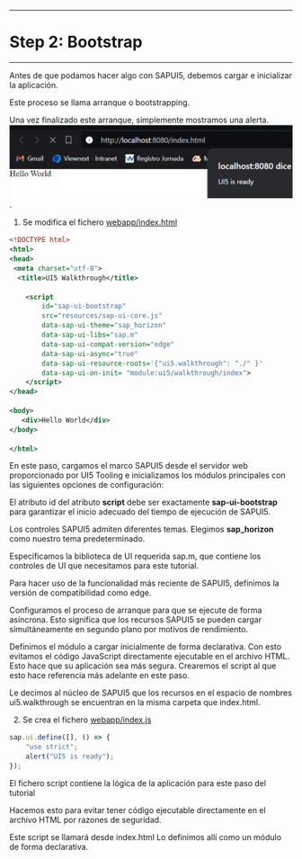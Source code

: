 ******************
# Step 2: Bootstrap
******************

Antes de que podamos hacer algo con SAPUI5, debemos cargar e inicializar la aplicación.


Este proceso se llama arranque o bootstrapping.

Una vez finalizado este arranque, simplemente mostramos una alerta.
![saludar](webapp/img/boot.png).



1. Se modifica el fichero [webapp/index.html](webapp/index.html)

``` XML
<!DOCTYPE html>
<html>
<head>
 <meta charset="utf-8">
  <title>UI5 Walkthrough</title>

    <script
        id="sap-ui-bootstrap" 
        src="resources/sap-ui-core.js"       
        data-sap-ui-theme="sap_horizon"
        data-sap-ui-libs="sap.m" 
        data-sap-ui-compat-version="edge" 
        data-sap-ui-async="true"        
        data-sap-ui-resource-roots='{"ui5.walkthrough": "./" }'
        data-sap-ui-on-init= "module:ui5/walkthrough/index">
    </script>
</head>

<body>
   <div>Hello World</div>
</body>

</html>
```


En este paso, cargamos el marco SAPUI5 desde el servidor web proporcionado por UI5 Tooling 
e inicializamos los módulos principales con las siguientes opciones de configuración:


El atributo id del atributo **script** debe ser exactamente **sap-ui-bootstrap** 
para garantizar el inicio adecuado del tiempo de ejecución de SAPUI5.


Los controles SAPUI5 admiten diferentes temas. 
Elegimos **sap_horizon** como nuestro tema predeterminado.


Especificamos la biblioteca de UI requerida sap.m, que contiene los controles de UI que necesitamos para este tutorial.


Para hacer uso de la funcionalidad más reciente de SAPUI5, 
definimos la versión de compatibilidad como edge.


Configuramos el proceso de arranque para que se ejecute de forma asíncrona. 
Esto significa que los recursos SAPUI5 se pueden cargar simultáneamente en segundo plano 
por motivos de rendimiento.


Definimos el módulo a cargar inicialmente de forma declarativa. 
Con esto evitamos el código JavaScript directamente ejecutable en el archivo HTML. 
Esto hace que su aplicación sea más segura. 
Crearemos el script al que esto hace referencia más adelante en este paso.


Le decimos al núcleo de SAPUI5 que los recursos en el espacio de nombres ui5.walkthrough 
se encuentran en la misma carpeta que index.html.



2. Se crea el fichero [webapp/index.js](webapp/index.js)



``` js
sap.ui.define([], () => {
    "use strict";
    alert("UI5 is ready");
});
```


El fichero script contiene la lógica de la aplicación para este paso del tutorial


Hacemos esto para evitar tener código ejecutable directamente en el archivo HTML por razones de seguridad.

 
Este script se llamará desde index.html
Lo definimos allí como un módulo de forma declarativa.